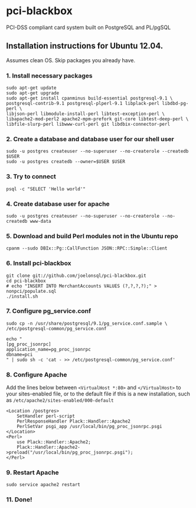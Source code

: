 # pci-blackbox

PCI-DSS compliant card system built on PostgreSQL and PL/pgSQL

## Installation instructions for Ubuntu 12.04.

Assumes clean OS. Skip packages you already have.

### 1. Install necessary packages
    sudo apt-get update
    sudo apt-get upgrade
    sudo apt-get install cpanminus build-essential postgresql-9.1 \
    postgresql-contrib-9.1 postgresql-plperl-9.1 libplack-perl libdbd-pg-perl \
    libjson-perl libmodule-install-perl libtest-exception-perl \
    libapache2-mod-perl2 apache2-mpm-prefork git-core libtest-deep-perl \
    libfile-slurp-perl libwww-curl-perl git libdbix-connector-perl

### 2. Create a database and database user for our shell user
    sudo -u postgres createuser --no-superuser --no-createrole --createdb $USER
    sudo -u postgres createdb --owner=$USER $USER

### 3. Try to connect
    psql -c "SELECT 'Hello world'"

### 4. Create database user for apache
    sudo -u postgres createuser --no-superuser --no-createrole --no-createdb www-data

### 5. Download and build Perl modules not in the Ubuntu repo
    cpanm --sudo DBIx::Pg::CallFunction JSON::RPC::Simple::Client

### 6. Install pci-blackbox
    git clone git://github.com/joelonsql/pci-blackbox.git
    cd pci-blackbox
    # echo "INSERT INTO MerchantAccounts VALUES (?,?,?,?);" > nonpci/populate.sql
    ./install.sh

### 7. Configure pg_service.conf
    sudo cp -n /usr/share/postgresql/9.1/pg_service.conf.sample \
    /etc/postgresql-common/pg_service.conf

    echo "
    [pg_proc_jsonrpc]
    application_name=pg_proc_jsonrpc
    dbname=pci
    " | sudo sh -c 'cat - >> /etc/postgresql-common/pg_service.conf'

### 8. Configure Apache

Add the lines below between `<VirtualHost *:80>` and `</VirtualHost>`
to your sites-enabled file, or to the default file if this
is a new installation, such as `/etc/apache2/sites-enabled/000-default`

    <Location /postgres>
        SetHandler perl-script
        PerlResponseHandler Plack::Handler::Apache2
        PerlSetVar psgi_app /usr/local/bin/pg_proc_jsonrpc.psgi
    </Location>
    <Perl>
        use Plack::Handler::Apache2;
        Plack::Handler::Apache2->preload("/usr/local/bin/pg_proc_jsonrpc.psgi");
    </Perl>

### 9. Restart Apache
    sudo service apache2 restart

### 11. Done!
